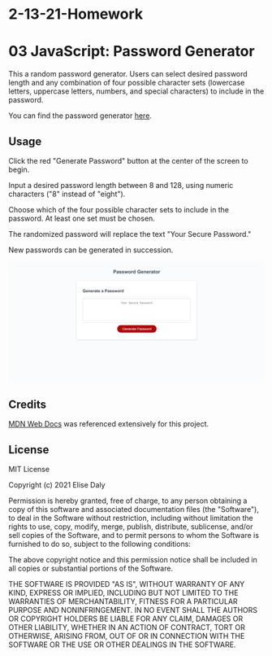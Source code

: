 # 2-13-21-Homework
# 03 JavaScript: Password Generator

This a random password generator. Users can select desired password length and any combination of four possible character sets (lowercase letters, uppercase letters, numbers, and special characters) to include in the password.

You can find the password generator [here](https://elisesamanthadaly.github.io/2-13-21-Homework/).


## Usage

Click the red "Generate Password" button at the center of the screen to begin.

Input a desired password length between 8 and 128, using numeric characters ("8" instead of "eight").

Choose which of the four possible character sets to include in the password. At least one set must be chosen.

The randomized password will replace the text "Your Secure Password."

New passwords can be generated in succession.

![alt text](./screenshot.png)


## Credits

[MDN Web Docs](https://developer.mozilla.org/en-US/) was referenced extensively for this project.


## License

MIT License

Copyright (c) 2021 Elise Daly

Permission is hereby granted, free of charge, to any person obtaining a copy
of this software and associated documentation files (the "Software"), to deal
in the Software without restriction, including without limitation the rights
to use, copy, modify, merge, publish, distribute, sublicense, and/or sell
copies of the Software, and to permit persons to whom the Software is
furnished to do so, subject to the following conditions:

The above copyright notice and this permission notice shall be included in all
copies or substantial portions of the Software.

THE SOFTWARE IS PROVIDED "AS IS", WITHOUT WARRANTY OF ANY KIND, EXPRESS OR
IMPLIED, INCLUDING BUT NOT LIMITED TO THE WARRANTIES OF MERCHANTABILITY,
FITNESS FOR A PARTICULAR PURPOSE AND NONINFRINGEMENT. IN NO EVENT SHALL THE
AUTHORS OR COPYRIGHT HOLDERS BE LIABLE FOR ANY CLAIM, DAMAGES OR OTHER
LIABILITY, WHETHER IN AN ACTION OF CONTRACT, TORT OR OTHERWISE, ARISING FROM,
OUT OF OR IN CONNECTION WITH THE SOFTWARE OR THE USE OR OTHER DEALINGS IN THE
SOFTWARE.
